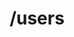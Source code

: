 ---
title: /users
position: 1.0
type: get
description: List all users
parameters:
  - name: offset
    content: Offset the results by this amount
  - name: limit
    content: Limit the number of users returned
content_markdown: |-
  This call will return a maximum of 100 users
  {: .info }

  Lists all the photos you have access to. You can paginate by using the parameters listed above.
left_code_blocks:
  - code_block: |-
      $.get("http://api.kapitalwise.com/users/", { "token": "YOUR_APP_KEY"}, function(data) {
        alert(data);
      });
    title: jQuery
    language: javascript
  - code_block: |-
      r = requests.get("http://api.kapitalwise.com/users/", token="YOUR_APP_KEY")
      print r.text
    title: Python
    language: python
  - code_block: |-
      var request = require("request");
      request("http://api.kapitalwise.com/users?token=YOUR_APP_KEY", function (error, response, body) {
      if (!error && response.statusCode == 200) {
        console.log(body);
      }
    title: Node.js
    language: javascript
  - code_block: |-
      curl http://sampleapi.readme.com/orders?key=YOUR_APP_KEY
    title: Curl
    language: bash
right_code_blocks:
  - code_block: |2-
      [
        { 
        "id": 1,
        "dateOfBirth": "05/28/1988",
        "state": "NY",
        "lastName": "John",
        "firstName": "Doe",
        "address1": "43",
        "zip": "10010",
        "address2": "W 23rd Street",
        "usResident": "true",
        "city": "New York",
        "brokerDealerAff": "false",
        "boardMember": "false",
        "email": "john.doe@gmail.com",
        "subBackupWithld": "false",
        "phone":"+19143184030",
        "strategies":[124,156]
        },
        { 
        "id": 2,
        "dateOfBirth": "07/18/1982",
        "state": "NY",
        "lastName": "Elizabeth",
        "firstName": "Hibbett ",
        "address1": "65",
        "zip": "10010",
        "address2": "James Street",
        "usResident": "true",
        "city": "Yonkers",
        "brokerDealerAff": "false",
        "boardMember": "false",
        "email": "elizabeth.hibbet@gmail.com",
        "subBackupWithld": "false",
        "phone":"+12019367778",
        "strategies":[423,345]
        }
      ]
    title: Response
    language: json
  - code_block: |2-
      {
        "error": true,
        "message": "Invalid offset"
      }
    title: Error
    language: json
---